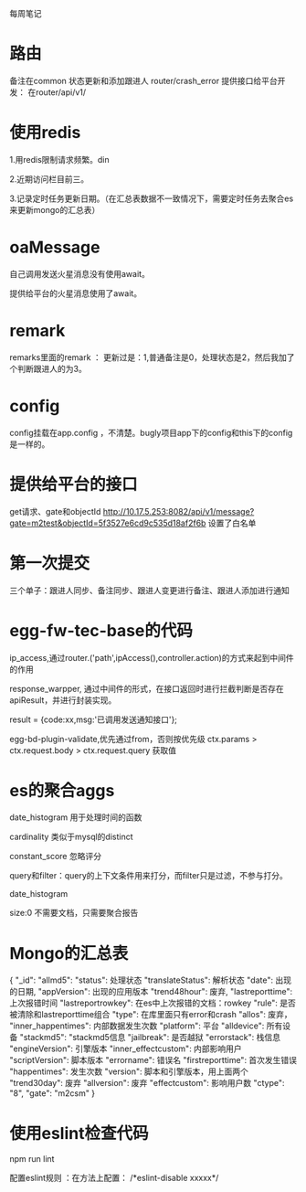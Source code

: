 

每周笔记

# 路由

备注在common
状态更新和添加跟进人 router/crash_error
提供接口给平台开发： 在router/api/v1/

# 使用redis

1.用redis限制请求频繁。din

2.近期访问栏目前三。

3.记录定时任务更新日期。（在汇总表数据不一致情况下，需要定时任务去聚合es来更新mongo的汇总表）



# oaMessage

自己调用发送火星消息没有使用await。

提供给平台的火星消息使用了await。



# remark

remarks里面的remark ： 更新过是：1,普通备注是0，处理状态是2，然后我加了个判断跟进人的为3。



# config

config挂载在app.config ，不清楚。bugly项目app下的config和this下的config是一样的。



# 提供给平台的接口

get请求、gate和objectId
http://10.17.5.253:8082/api/v1/message?gate=m2test&objectId=5f3527e6cd9c535d18af2f6b  设置了白名单



# 第一次提交

三个单子：跟进人同步、备注同步、跟进人变更进行备注、跟进人添加进行通知



# egg-fw-tec-base的代码

ip_access,通过router.('path',ipAccess(),controller.action)的方式来起到中间件的作用

response_warpper, 通过中间件的形式，在接口返回时进行拦截判断是否存在apiResult，并进行封装实现。

  result = {code:xx,msg:'已调用发送通知接口'};

egg-bd-plugin-validate,优先通过from，否则按优先级 ctx.params > ctx.request.body > ctx.request.query 获取值

# es的聚合aggs
date_histogram 用于处理时间的函数

cardinality 类似于mysql的distinct

constant_score 忽略评分

query和filter：query的上下文条件用来打分，而filter只是过滤，不参与打分。

date_histogram

size:0  不需要文档，只需要聚合报告



# Mongo的汇总表

{
  "_id": 
  "allmd5": 
  "status": 处理状态
  "translateStatus": 解析状态
  "date": 出现的日期,
  "appVersion": 出现的应用版本
  "trend48hour": 废弃,
  "lastreporttime": 上次报错时间
  "lastreportrowkey": 在es中上次报错的文档：rowkey
  "rule": 是否被清除和lastreporttime组合
  "type": 在库里面只有error和crash
  "allos": 废弃，
  "inner_happentimes": 内部数据发生次数
  "platform": 平台
  "alldevice": 所有设备
  "stackmd5": "stackmd5信息
  "jailbreak": 是否越狱
  "errorstack": 栈信息
  "engineVersion": 引擎版本
  "inner_effectcustom": 内部影响用户
  "scriptVersion": 脚本版本
  "errorname": 错误名
   "firstreporttime": 首次发生错误
  "happentimes": 发生次数
  "version": 脚本和引擎版本，用上面两个
  "trend30day": 废弃
  "allversion": 废弃
  "effectcustom": 影响用户数
  "ctype": "8",
  "gate": "m2csm"
}

# 使用eslint检查代码

npm run lint

配置eslint规则 ：在方法上配置：  /\*eslint-disable xxxxx\*/